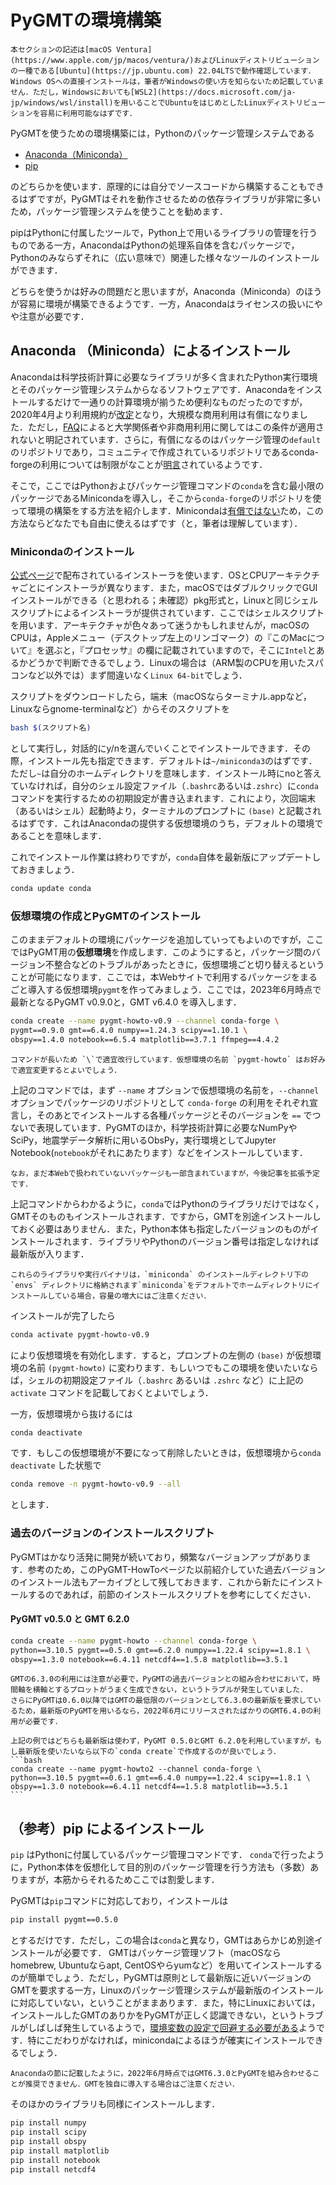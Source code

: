 # PyGMTの環境構築


```{warning}
本セクションの記述は[macOS Ventura](https://www.apple.com/jp/macos/ventura/)およびLinuxディストリビューションの一種である[Ubuntu](https://jp.ubuntu.com) 22.04LTSで動作確認しています．Windows OSへの直接インストールは，筆者がWindowsの使い方を知らないため記載していません．ただし，Windowsにおいても[WSL2](https://docs.microsoft.com/ja-jp/windows/wsl/install)を用いることでUbuntuをはじめとしたLinuxディストリビューションを容易に利用可能なはずです．
```

PyGMTを使うための環境構築には，Pythonのパッケージ管理システムである

- [Anaconda（Miniconda）](https://www.anaconda.com)
- [pip](https://www.python.jp/install/windows/pip.html)

のどちらかを使います．原理的には自分でソースコードから構築することもできるはずですが，PyGMTはそれを動作させるための依存ライブラリが非常に多いため，パッケージ管理システムを使うことを勧めます．

pipはPythonに付属したツールで，Python上で用いるライブラリの管理を行うものである一方，AnacondaはPythonの処理系自体を含むパッケージで，Pythonのみならずそれに（広い意味で）関連した様々なツールのインストールができます．

どちらを使うかは好みの問題だと思いますが，Anaconda（Miniconda）のほうが容易に環境が構築できるようです．一方，Anacondaはライセンスの扱いにやや注意が必要です．

## Anaconda （Miniconda）によるインストール

Anacondaは科学技術計算に必要なライブラリが多く含まれたPython実行環境とそのパッケージ管理システムからなるソフトウェアです．Anacondaをインストールするだけで一通りの計算環境が揃うため便利なものだったのですが，2020年4月より利用規約が[改定](https://www.anaconda.com/blog/sustaining-our-stewardship-of-the-open-source-data-science-community)となり，大規模な商用利用は有償になりました．ただし，[FAQ](https://www.anaconda.com/blog/anaconda-commercial-edition-faq)によると大学関係者や非商用利用に関してはこの条件が適用されないと明記されています．さらに，有償になるのはパッケージ管理の`default`のリポジトリであり，コミュニティで作成されているリポジトリであるconda-forgeの利用については制限がなことが[明言](https://conda-forge.org/blog/posts/2020-11-20-anaconda-tos/)されているようです．

そこで，ここではPythonおよびパッケージ管理コマンドの`conda`を含む最小限のパッケージであるMinicondaを導入し，そこから`conda-forge`のリポジトリを使って環境の構築をする方法を紹介します．Minicondaは[有償ではない](https://www.anaconda.com/end-user-license-agreement-miniconda)ため，この方法ならどなたでも自由に使えるはずです（と，筆者は理解しています）．

### Minicondaのインストール

[公式ページ](https://docs.conda.io/en/latest/miniconda.html)で配布されているインストーラを使います．OSとCPUアーキテクチャごとにインストーラが異なります．また，macOSではダブルクリックでGUIインストールができる（と思われる；未確認）pkg形式と，Linuxと同じシェルスクリプトによるインストーラが提供されています．ここではシェルスクリプトを用います．アーキテクチャが色々あって迷うかもしれませんが，macOSのCPUは，Appleメニュー（デスクトップ左上のリンゴマーク）の『このMacについて』を選ぶと，『プロセッサ』の欄に記載されていますので，そこに`Intel`とあるかどうかで判断できるでしょう．Linuxの場合は（ARM製のCPUを用いたスパコンなど以外では）まず間違いなく`Linux 64-bit`でしょう．

スクリプトをダウンロードしたら，端末（macOSならターミナル.appなど，Linuxならgnome-terminalなど）からそのスクリプトを
```bash
bash $(スクリプト名)
```
として実行し，対話的にy/nを選んでいくことでインストールできます．その際，インストール先も指定できます．デフォルトは`~/miniconda3`のはずです．ただし`~`は自分のホームディレクトリを意味します．インストール時にnoと答えていなければ，自分のシェル設定ファイル（`.bashrc`あるいは`.zshrc`）に`conda`コマンドを実行するための初期設定が書き込まれます．これにより，次回端末（あるいはシェル）起動時より，ターミナルのプロンプトに `(base)` と記載されるはずです．これはAnacondaの提供する仮想環境のうち，デフォルトの環境であることを意味します．

これでインストール作業は終わりですが，`conda`自体を最新版にアップデートしておきましょう．

```bash
conda update conda
```

### 仮想環境の作成とPyGMTのインストール

このままデフォルトの環境にパッケージを追加していってもよいのですが，ここではPyGMT用の**仮想環境**を作成します．このようにすると，パッケージ間のバージョン不整合などのトラブルがあったときに，仮想環境ごと切り替えるということが可能になります．ここでは，本Webサイトで利用するパッケージをまるごと導入する仮想環境`pygmt`を作ってみましょう．ここでは，2023年6月時点で最新となるPyGMT v0.9.0と，GMT v6.4.0 を導入します．

```bash
conda create --name pygmt-howto-v0.9 --channel conda-forge \
pygmt==0.9.0 gmt==6.4.0 numpy==1.24.3 scipy==1.10.1 \
obspy==1.4.0 notebook==6.5.4 matplotlib==3.7.1 ffmpeg==4.4.2
```

```{note}
コマンドが長いため `\`で適宜改行しています．仮想環境の名前 `pygmt-howto` はお好みで適宜変更するとよいでしょう．
```

上記のコマンドでは，まず `--name` オプションで仮想環境の名前を，`--channel` オプションでパッケージのリポジトリとして `conda-forge` の利用をそれぞれ宣言し，そのあとでインストールする各種パッケージとそのバージョンを `==` でつないで表現しています．PyGMTのほか，科学技術計算に必要なNumPyやSciPy，地震学データ解析に用いるObsPy，実行環境としてJupyter Notebook(`notebook`がそれにあたります）などをインストールしています．
```{note}
なお，まだ本Webで扱われていないパッケージも一部含まれていますが，今後記事を拡張予定です．
```

上記コマンドからわかるように，`conda`ではPythonのライブラリだけではなく，GMTそのものもインストールされます．ですから，GMTを別途インストールしておく必要はありません．また，Python本体も指定したバージョンのものがインストールされます．ライブラリやPythonのバージョン番号は指定しなければ最新版が入ります．

```{tip}
これらのライブラリや実行バイナリは，`miniconda` のインストールディレクトリ下の `envs` ディレクトリに格納されます`miniconda`をデフォルトでホームディレクトリにインストールしている場合，容量の増大にはご注意ください．
```

インストールが完了したら
```bash
conda activate pygmt-howto-v0.9
```
により仮想環境を有効化します．すると，プロンプトの左側の `(base)` が仮想環境の名前 `(pygmt-howto)` に変わります．もしいつでもこの環境を使いたいならば，シェルの初期設定ファイル（`.bashrc` あるいは `.zshrc` など）に上記の `activate` コマンドを記載しておくとよいでしょう．

一方，仮想環境から抜けるには
```bash
conda deactivate
```
です．もしこの仮想環境が不要になって削除したいときは，仮想環境から`conda deactivate` した状態で
```bash
conda remove -n pygmt-howto-v0.9 --all
```
とします．


### 過去のバージョンのインストールスクリプト

PyGMTはかなり活発に開発が続いており，頻繁なバージョンアップがあります．参考のため，このPyGMT-HowToページた以前紹介していた過去バージョンのインストール法もアーカイブとして残しておきます．これから新たにインストールするのであれば，前節のインストールスクリプトを参考にしてください．


#### PyGMT v0.5.0 と GMT 6.2.0

```bash
conda create --name pygmt-howto --channel conda-forge \
python==3.10.5 pygmt==0.5.0 gmt==6.2.0 numpy==1.22.4 scipy==1.8.1 \
obspy==1.3.0 notebook==6.4.11 netcdf4==1.5.8 matplotlib==3.5.1
```

````{warning}
GMTの6.3.0の利用には注意が必要で，PyGMTの過去バージョンとの組み合わせにおいて，時間軸を横軸とするプロットがうまく生成できない，というトラブルが発生していました．
さらにPyGMTは0.6.0以降ではGMTの最低限のバージョンとして6.3.0の最新版を要求しているため，最新版のPyGMTを用いるなら，2022年6月にリリースされたばかりのGMT6.4.0の利用が必要です．

上記の例ではどちらも最新版は使わず，PyGMT 0.5.0とGMT 6.2.0を利用していますが，もし最新版を使いたいなら以下の`conda create`で作成するのが良いでしょう．
```bash
conda create --name pygmt-howto2 --channel conda-forge \
python==3.10.5 pygmt==0.6.1 gmt==6.4.0 numpy==1.22.4 scipy==1.8.1 \
obspy==1.3.0 notebook==6.4.11 netcdf4==1.5.8 matplotlib==3.5.1
```
````


## （参考）pip によるインストール

`pip` はPythonに付属しているパッケージ管理コマンドです．
`conda`で行ったように，Python本体を仮想化して目的別のパッケージ管理を行う方法も（多数）ありますが，本筋からそれるためここでは割愛します．

PyGMTは`pip`コマンドに対応しており，インストールは
```bash
pip install pygmt==0.5.0
```
とするだけです．ただし，この場合は`conda`と異なり，GMTはあらかじめ別途インストールが必要です．
GMTはパッケージ管理ソフト（macOSならhomebrew, Ubuntuならapt, CentOSやらyumなど）を用いてインストールするのが簡単でしょう．ただし，PyGMTは原則として最新版に近いバージョンのGMTを要求する一方，Linuxのパッケージ管理システムが最新版のインストールに対応していない，ということがままあります．また，特にLinuxにおいては，インストールしたGMTのありかをPyGMTが正しく認識できない，というトラブルがしばしば発生しているようで，[環境変数の設定で回避する必要がある](https://qiita.com/fujitatsu0520/items/14e2e965f9304ddb996b)ようです．特にこだわりがなければ，minicondaによるほうが確実にインストールできるでしょう．

```{important}
Anacondaの節に記載したように，2022年6月時点ではGMT6.3.0とPyGMTを組み合わせることが推奨できません．GMTを独自に導入する場合はご注意ください．
```

そのほかのライブラリも同様にインストールします．
```bash
pip install numpy
pip install scipy
pip install obspy
pip install matplotlib
pip install notebook
pip install netcdf4
```
